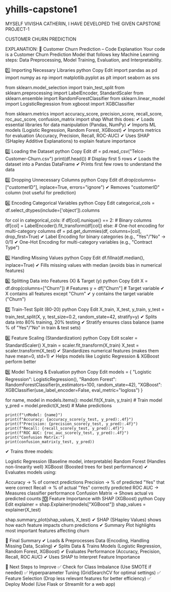 # yhills-capstone1
MYSELF VIVISHA CATHERIN, I HAVE DEVELOPED THE GIVEN CAPSTONE PROJECT-1 

CUSTOMER CHURN PREDICTION

EXPLANATION:
📌 Customer Churn Prediction – Code Explanation
Your code is a Customer Churn Prediction Model that follows key Machine Learning steps: Data Preprocessing, Model Training, Evaluation, and Interpretability.

1️⃣ Importing Necessary Libraries
python
Copy
Edit
import pandas as pd
import numpy as np
import matplotlib.pyplot as plt
import seaborn as sns

from sklearn.model_selection import train_test_split
from sklearn.preprocessing import LabelEncoder, StandardScaler
from sklearn.ensemble import RandomForestClassifier
from sklearn.linear_model import LogisticRegression
from xgboost import XGBClassifier

from sklearn.metrics import accuracy_score, precision_score, recall_score, roc_auc_score, confusion_matrix
import shap
What this does:
✔ Loads essential libraries for data manipulation (Pandas, NumPy)
✔ Imports ML models (Logistic Regression, Random Forest, XGBoost)
✔ Imports metrics for evaluation (Accuracy, Precision, Recall, ROC-AUC)
✔ Uses SHAP (SHapley Additive Explanations) to explain feature importance

2️⃣ Loading the Dataset
python
Copy
Edit
df = pd.read_csv("Telco-Customer-Churn.csv")
print(df.head())  # Display first 5 rows
✔ Loads the dataset into a Pandas DataFrame
✔ Prints first few rows to understand the data

3️⃣ Dropping Unnecessary Columns
python
Copy
Edit
df.drop(columns=["customerID"], inplace=True, errors="ignore")
✔ Removes "customerID" column (not useful for prediction)

4️⃣ Encoding Categorical Variables
python
Copy
Edit
categorical_cols = df.select_dtypes(include=['object']).columns

for col in categorical_cols:
    if df[col].nunique() == 2:  # Binary columns
        df[col] = LabelEncoder().fit_transform(df[col])
    else:  # One-hot encoding for multi-category columns
        df = pd.get_dummies(df, columns=[col], drop_first=True)
✔ Label Encoding for binary categories (e.g., "Yes"/"No" → 0/1)
✔ One-Hot Encoding for multi-category variables (e.g., "Contract Type")

5️⃣ Handling Missing Values
python
Copy
Edit
df.fillna(df.median(), inplace=True)
✔ Fills missing values with median (avoids bias in numerical features)

6️⃣ Splitting Data into Features (X) & Target (y)
python
Copy
Edit
X = df.drop(columns=["Churn"])  # Features
y = df["Churn"]  # Target variable
✔ X contains all features except "Churn"
✔ y contains the target variable ("Churn")

7️⃣ Train-Test Split (80-20)
python
Copy
Edit
X_train, X_test, y_train, y_test = train_test_split(X, y, test_size=0.2, random_state=42, stratify=y)
✔ Splits data into 80% training, 20% testing
✔ Stratify ensures class balance (same % of "Yes"/"No" in train & test sets)

8️⃣ Feature Scaling (Standardization)
python
Copy
Edit
scaler = StandardScaler()
X_train = scaler.fit_transform(X_train)
X_test = scaler.transform(X_test)
✔ Standardizes numerical features (makes them have mean=0, std=1)
✔ Helps models like Logistic Regression & XGBoost perform better

9️⃣ Model Training & Evaluation
python
Copy
Edit
models = {
    "Logistic Regression": LogisticRegression(),
    "Random Forest": RandomForestClassifier(n_estimators=100, random_state=42),
    "XGBoost": XGBClassifier(use_label_encoder=False, eval_metric="logloss")
}

for name, model in models.items():
    model.fit(X_train, y_train)  # Train model
    y_pred = model.predict(X_test)  # Make predictions

    print(f"\nModel: {name}")
    print(f"Accuracy: {accuracy_score(y_test, y_pred):.4f}")
    print(f"Precision: {precision_score(y_test, y_pred):.4f}")
    print(f"Recall: {recall_score(y_test, y_pred):.4f}")
    print(f"ROC AUC: {roc_auc_score(y_test, y_pred):.4f}")
    print("Confusion Matrix:")
    print(confusion_matrix(y_test, y_pred))
✔ Trains three models:

Logistic Regression (Baseline model, interpretable)
Random Forest (Handles non-linearity well)
XGBoost (Boosted trees for best performance)
✔ Evaluates models using:

Accuracy → % of correct predictions
Precision → % of predicted "Yes" that were correct
Recall → % of actual "Yes" correctly predicted
ROC AUC → Measures classifier performance
Confusion Matrix → Shows actual vs predicted counts
🔟 Feature Importance with SHAP (XGBoost)
python
Copy
Edit
explainer = shap.Explainer(models["XGBoost"])
shap_values = explainer(X_test)

shap.summary_plot(shap_values, X_test)
✔ SHAP (SHapley Values) shows how each feature impacts churn predictions
✔ Summary Plot highlights most important features affecting churn

🎯 Final Summary
✔ Loads & Preprocesses Data (Encoding, Handling Missing Data, Scaling)
✔ Splits Data & Trains Models (Logistic Regression, Random Forest, XGBoost)
✔ Evaluates Performance (Accuracy, Precision, Recall, ROC AUC)
✔ Uses SHAP to Interpret Feature Importance

🚀 Next Steps to Improve
✅ Check for Class Imbalance (Use SMOTE if needed)
✅ Hyperparameter Tuning (GridSearchCV for optimal settings)
✅ Feature Selection (Drop less relevant features for better efficiency)
✅ Deploy Model (Use Flask or Streamlit for a web app)

